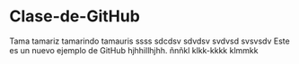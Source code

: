 # Clase-de-GitHub
Tama
tamariz
tamarindo
tamauris
ssss
sdcdsv
sdvdsv
svdvsd
svsvsdv
Este es un nuevo ejemplo de GitHub
hjhhillhjhh.
ñnñkl
klkk-kkkk
klmmkk
